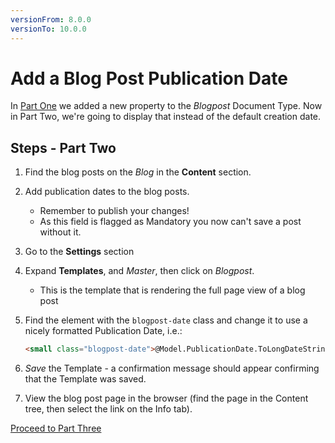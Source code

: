 ```yaml
---
versionFrom: 8.0.0
versionTo: 10.0.0
---
```


# Add a Blog Post Publication Date

In [Part One](index.md) we added a new property to the *Blogpost* Document Type.
Now in Part Two, we're going to display that instead of the default creation date.

## Steps - Part Two

1. Find the blog posts on the *Blog* in the **Content** section.
2. Add publication dates to the blog posts.

    * Remember to publish your changes!
    * As this field is flagged as Mandatory you now can't save a post without it.

3. Go to the **Settings** section
4. Expand **Templates**, and *Master*, then click on *Blogpost*.

    * This is the template that is rendering the full page view of a blog post

5. Find the element with the `blogpost-date` class and change it to use a nicely formatted Publication Date, i.e.:

    ```html
    <small class="blogpost-date">@Model.PublicationDate.ToLongDateString()</small>
    ```

6. *Save* the Template - a confirmation message should appear confirming that the Template was saved.
7. View the blog post page in the browser (find the page in the Content tree, then select the link on the Info tab).

[Proceed to Part Three](part-3.md)
